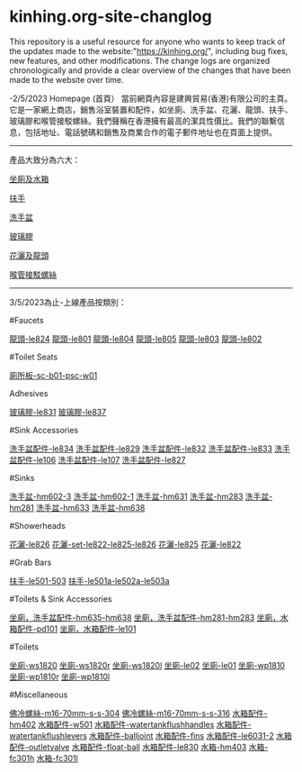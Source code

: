 # kinhing.org-site-changlog 
This repository is a useful resource for anyone who wants to keep track of the updates made to the website:"https://kinhing.org/", including bug fixes, new features, and other modifications. The change logs are organized chronologically and provide a clear overview of the changes that have been made to the website over time.


-2/5/2023
Homepage (首頁） 
當前網頁內容是建興貿易(香港)有限公司的主頁。它是一家網上商店，銷售浴室裝置和配件，如坐廁、洗手盆、花灑、龍頭、扶手、玻璃膠和喉管接駁螺絲。我們聲稱在香港擁有最高的潔具性價比。我們的聯繫信息，包括地址、電話號碼和銷售及商業合作的電子郵件地址也在頁面上提供。

---


產品大致分為六大：


[坐廁及水箱](https://kinhing.org/product-category/toilets-and-water-tanks/)

[扶手](https://kinhing.org/product-category/handrails/)

[洗手盆](https://kinhing.org/product-category/washbasins/)

[玻璃膠](https://kinhing.org/product-category/silicone-sealants/)

[花灑及龍頭](https://kinhing.org/product-category/showerheads-and-faucets/)

[喉管接駁螺絲](https://kinhing.org/product-category/bolts-and-nuts/)



---



3/5/2023為止-上線產品按類別：


#Faucets

[龍頭-le824](https://kinhing.org/product/le824/)
[龍頭-le801](https://kinhing.org/product/le801/)
[龍頭-le804](https://kinhing.org/product/le804/)
[龍頭-le805](https://kinhing.org/product/le805/)
[龍頭-le803](https://kinhing.org/product/le803/)
[龍頭-le802](https://kinhing.org/product/le802/)

#Toilet Seats

[廁所板-sc-b01-psc-w01](https://kinhing.org/product/sc-b01-psc-w01/)

Adhesives

[玻璃膠-le831](https://kinhing.org/product/le831/)
[玻璃膠-le837](https://kinhing.org/product/le837/)

#Sink Accessories

[洗手盆配件-le834](https://kinhing.org/product/le834/)
[洗手盆配件-le829](https://kinhing.org/product/le829/)
[洗手盆配件-le832](https://kinhing.org/product/le832/)
[洗手盆配件-le833](https://kinhing.org/product/le833/)
[洗手盆配件-le106](https://kinhing.org/product/le106/)
[洗手盆配件-le107](https://kinhing.org/product/le107/)
[洗手盆配件-le827](https://kinhing.org/product/le827/)

#Sinks

[洗手盆-hm602-3](https://kinhing.org/product/hm602-3/)
[洗手盆-hm602-1](https://kinhing.org/product/hm602-1/)
[洗手盆-hm631](https://kinhing.org/product/hm631/)
[洗手盆-hm283](https://kinhing.org/product/hm283/)
[洗手盆-hm281](https://kinhing.org/product/hm281/)
[洗手盆-hm633](https://kinhing.org/product/hm633/)
[洗手盆-hm638](https://kinhing.org/product/hm638/)

#Showerheads

[花灑-le826](https://kinhing.org/product/le826/)
[花灑-set-le822-le825-le826](https://kinhing.org/product/set-le822-le825-le826/)
[花灑-le825](https://kinhing.org/product/le825/)
[花灑-le822](https://kinhing.org/product/le822/)

#Grab Bars

[扶手-le501-503](https://kinhing.org/product/le501-503/)
[扶手-le501a-le502a-le503a](https://kinhing.org/product/le501a-le502a-le503a/)

#Toilets & Sink Accessories

[坐廁，洗手盆配件-hm635-hm638](https://kinhing.org/product/hm635-hm638/)
[坐廁，洗手盆配件-hm281-hm283](https://kinhing.org/product/hm281-hm283/)
[坐廁，水箱配件-pd101](https://kinhing.org/product/pd101/)
[坐廁，水箱配件-le101](https://kinhing.org/product/le101/)

#Toilets

[坐廁-ws1820](https://kinhing.org/product/ws1820/)
[坐廁-ws1820r](https://kinhing.org/product/ws1820r/)
[坐廁-ws1820l](https://kinhing.org/product/ws1820l/)
[坐廁-le02](https://kinhing.org/product/le02/)
[坐廁-le01](https://kinhing.org/product/le01/)
[坐廁-wp1810](https://kinhing.org/product/wp1810/)
[坐廁-wp1810r](https://kinhing.org/product/wp1810r/)
[坐廁-wp1810l](https://kinhing.org/product/wp1810l/)

#Miscellaneous

[佛冷螺絲-m16-70mm-s-s-304](https://kinhing.org/product/m16-70mm-s-s-304/)
[佛冷螺絲-m16-70mm-s-s-316](https://kinhing.org/product/m16-70mm-s-s-316/)
[水箱配件-hm402](https://kinhing.org/product/hm402/)
[水箱配件-w501](https://kinhing.org/product/w501/)
[水箱配件-watertankflushhandles](https://kinhing.org/product/watertankflushhandles/)
[水箱配件-watertankflushlevers](https://kinhing.org/product/watertankflushlevers/)
[水箱配件-balljoint](https://kinhing.org/product/balljoint/)
[水箱配件-fins](https://kinhing.org/product/fins/)
[水箱配件-le6031-2](https://kinhing.org/product/le6031-2/)
[水箱配件-outletvalve](https://kinhing.org/product/outletvalve/)
[水箱配件-float-ball](https://kinhing.org/product/float-ball/)
[水箱配件-le830](https://kinhing.org/product/le830/)
[水箱-hm403](https://kinhing.org/product/hm403/)
[水箱-fc301h](https://kinhing.org/product/fc301h/)
[水箱-fc301l](https://kinhing.org/product/fc301l/)





